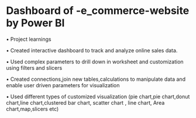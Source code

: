 # Dashboard of -e_commerce-website by Power BI


•	Project learnings

•	Created interactive dashboard to track and analyze online sales data.

•	Used complex parameters to drill down in worksheet and customization using filters and slicers

•	Created connections,join new tables,calculations to manipulate data and enable user driven parameters for visualization

•	Used different types of customized visualization (pie chart,pie chart,donut chart,line chart,clustered bar chart, scatter chart , line chart,
    Area chart,map,slicers etc)

